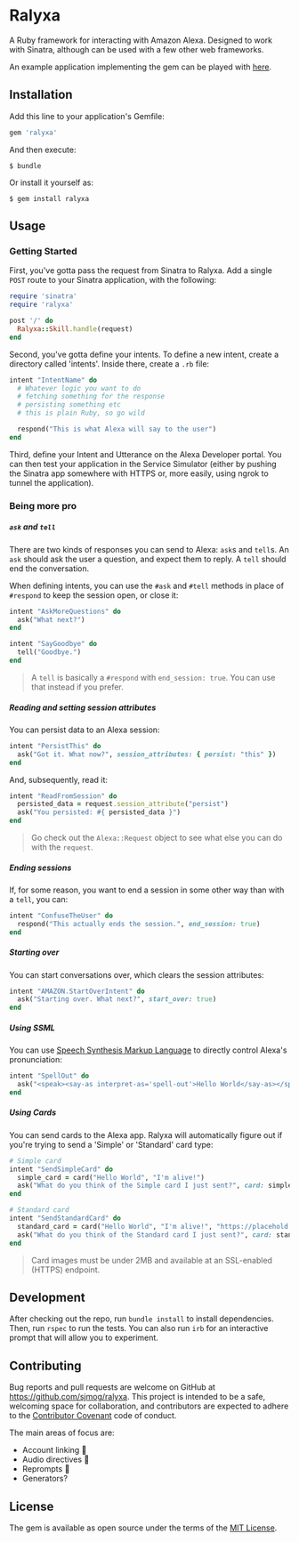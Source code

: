 # Ralyxa

A Ruby framework for interacting with Amazon Alexa. Designed to work with Sinatra, although can be used with a few other web frameworks.

An example application implementing the gem can be played with [here](https://github.com/sjmog/ralyxa_example).

## Installation

Add this line to your application's Gemfile:

```ruby
gem 'ralyxa'
```

And then execute:

    $ bundle

Or install it yourself as:

    $ gem install ralyxa

## Usage

### Getting Started

First, you've gotta pass the request from Sinatra to Ralyxa. Add a single `POST` route to your Sinatra application, with the following:

```ruby
require 'sinatra'
require 'ralyxa'

post '/' do
  Ralyxa::Skill.handle(request)
end
```

Second, you've gotta define your intents. To define a new intent, create a directory called 'intents'. Inside there, create a `.rb` file:

```ruby
intent "IntentName" do
  # Whatever logic you want to do
  # fetching something for the response
  # persisting something etc
  # this is plain Ruby, so go wild

  respond("This is what Alexa will say to the user")
end
```

Third, define your Intent and Utterance on the Alexa Developer portal. You can then test your application in the Service Simulator (either by pushing the Sinatra app somewhere with HTTPS or, more easily, using ngrok to tunnel the application).

### Being more pro

##### `ask` and `tell`

There are two kinds of responses you can send to Alexa: `ask`s and `tell`s. An `ask` should ask the user a question, and expect them to reply. A `tell` should end the conversation.

When defining intents, you can use the `#ask` and `#tell` methods in place of `#respond` to keep the session open, or close it:

```ruby
intent "AskMoreQuestions" do
  ask("What next?")
end
```

```ruby
intent "SayGoodbye" do
  tell("Goodbye.")
end
```

> A `tell` is basically a `#respond` with `end_session: true`. You can use that instead if you prefer.

##### Reading and setting session attributes

You can persist data to an Alexa session:

```ruby
intent "PersistThis" do
  ask("Got it. What now?", session_attributes: { persist: "this" })
end
```

And, subsequently, read it:

```ruby
intent "ReadFromSession" do
  persisted_data = request.session_attribute("persist")
  ask("You persisted: #{ persisted_data }")
end
```

> Go check out the `Alexa::Request` object to see what else you can do with the `request`.

##### Ending sessions

If, for some reason, you want to end a session in some other way than with a `tell`, you can:

```ruby
intent "ConfuseTheUser" do
  respond("This actually ends the session.", end_session: true)
end
```

##### Starting over

You can start conversations over, which clears the session attributes:

```ruby
intent "AMAZON.StartOverIntent" do
  ask("Starting over. What next?", start_over: true)
end
```

##### Using SSML

You can use [Speech Synthesis Markup Language](https://developer.amazon.com/public/solutions/alexa/alexa-skills-kit/docs/speech-synthesis-markup-language-ssml-reference) to directly control Alexa's pronunciation:

```ruby
intent "SpellOut" do
  ask("<speak><say-as interpret-as='spell-out'>Hello World</say-as></speak>", ssml: true)
end
```

##### Using Cards

You can send cards to the Alexa app. Ralyxa will automatically figure out if you're trying to send a 'Simple' or 'Standard' card type:

```ruby
# Simple card
intent "SendSimpleCard" do
  simple_card = card("Hello World", "I'm alive!")
  ask("What do you think of the Simple card I just sent?", card: simple_card)
end

# Standard card
intent "SendStandardCard" do
  standard_card = card("Hello World", "I'm alive!", "https://placehold.it/200")
  ask("What do you think of the Standard card I just sent?", card: standard_card)
end
```

> Card images must be under 2MB and available at an SSL-enabled (HTTPS) endpoint.

## Development

After checking out the repo, run `bundle install` to install dependencies. Then, run `rspec` to run the tests. You can also run `irb` for an interactive prompt that will allow you to experiment.

## Contributing

Bug reports and pull requests are welcome on GitHub at https://github.com/sjmog/ralyxa. This project is intended to be a safe, welcoming space for collaboration, and contributors are expected to adhere to the [Contributor Covenant](http://contributor-covenant.org) code of conduct.

The main areas of focus are:

- Account linking :construction:
- Audio directives :construction:
- Reprompts :construction:
- Generators?

## License

The gem is available as open source under the terms of the [MIT License](http://opensource.org/licenses/MIT).

